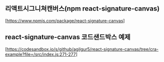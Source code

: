 ## 리액트시그니쳐캔버스(npm react-signature-canvas)
[https://www.npmjs.com/package/react-signature-canvas]

## react-signature-canvas 코드샌드박스 예제
[https://codesandbox.io/s/github/agilgur5/react-signature-canvas/tree/cra-example?file=/src/index.js:271-277]
